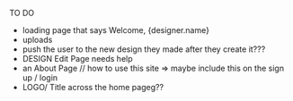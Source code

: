 TO DO
- loading page that says Welcome, {designer.name}
- uploads
- push the user to the new design they made after they create it???
- DESIGN Edit Page needs help
- an About Page // how to use this site => maybe include this on the sign up / login 
- LOGO/ Title across the home pageg??












